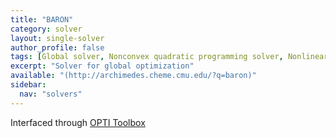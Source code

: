 ```yaml
---
title: "BARON"
category: solver
layout: single-solver
author_profile: false
tags: [Global solver, Nonconvex quadratic programming solver, Nonlinear programming solver]
excerpt: "Solver for global optimization"
available: "(http://archimedes.cheme.cmu.edu/?q=baron)"
sidebar:
  nav: "solvers"
---
```


Interfaced through [OPTI Toolbox](http://www.i2c2.aut.ac.nz/Wiki/OPTI/)
